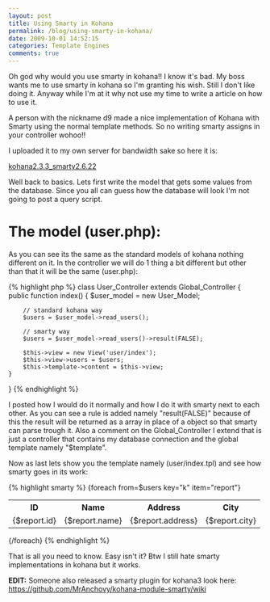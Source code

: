 ```yaml
---
layout: post
title: Using Smarty in Kohana
permalink: /blog/using-smarty-in-kohana/
date: 2009-10-01 14:52:15
categories: Template Engines
comments: true
---
```


Oh god why would you use smarty in kohana!! I know it's bad. My boss wants me to use smarty in kohana so I'm granting his wish. Still I don't like doing it. Anyway while I'm at it why not use my time to write a article on how to use it.

<!--more-->

A person with the nickname d9 made a nice implementation of Kohana with Smarty using the normal template methods. So no writing smarty assigns in your controller wohoo!!

I uploaded it to my own server for bandwidth sake so here it is:

<a href="http://www.dreu.info/wp-content/uploads/2009/10/kohana2.3.3_smarty2.6.22.zip">kohana2.3.3_smarty2.6.22</a>

Well back to basics. Lets first write the model that gets some values from the database. Since you all can guess how the database will look I'm not going to post a query script.

# The model (user.php):

As you can see its the same as the standard models of kohana nothing different on it. In the controller we will do 1 thing a bit different but other than that it will be the same (user.php):

{% highlight php %}
class User_Controller extends Global_Controller {
	public function index()
	{
		$user_model = new User_Model;

		// standard kohana way
		$users = $user_model->read_users();

		// smarty way
		$users = $user_model->read_users()->result(FALSE);

		$this->view = new View('user/index');
		$this->view->users = $users;
		$this->template->content = $this->view;
	}
}
{% endhighlight %}

I posted how I would do it normally and how I do it with smarty next to each other. As you can see a rule is added namely "result(FALSE)" because of this the result will be returned as a array in place of a object so that smarty can parse trough it. Also a comment on the Global_Controller I extend that is just a controller that contains my database connection and the global template namely "$template".

Now as last lets show you the template namely (user/index.tpl) and see how smarty goes in its work:

{% highlight smarty %}
{foreach from=$users key="k" item="report"}
<table border="0">
	<tbody>
		<tr>
			<th>ID</th>
			<th>Name</th>
			<th>Address</th>
			<th>City</th>
		</tr>
		<tr>
			<td>{$report.id}</td>
			<td>{$report.name}</td>
			<td>{$report.address}</td>
			<td>{$report.city}</td>
		</tr>
	</tbody>
</table>
{/foreach}
{% endhighlight %}

That is all you need to know. Easy isn't it? Btw I still hate smarty implementations in kohana but it works.

<strong>EDIT:</strong>
Someone also released a smarty plugin for kohana3 look here: <a href="https://github.com/MrAnchovy/kohana-module-smarty/wiki">https://github.com/MrAnchovy/kohana-module-smarty/wiki</a></p>

